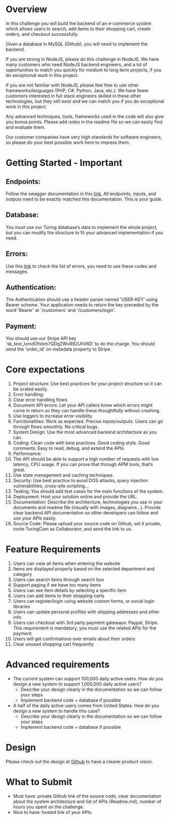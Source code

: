 # Overview

In this challenge you will build the backend of an e-commerce system which allows users to search, add items to their shopping cart, create orders, and checkout successfully.

Given a database in MySQL (Github), you will need to implement the backend.

If you are strong in NodeJS, please do this challenge in NodeJS. We have many customers who need NodeJS backend engineers, and a lot of opportunities to match you quickly for medium to long term projects, if you do exceptional work in this project.

If you are not familiar with NodeJS, please feel free to use other frameworks/languages (PHP, C#, Python, Java, etc.). We have fewer customers interested in full stack engineers skilled in these other technologies, but they still exist and we can match you if you do exceptional work in this project.

Any advanced techniques, tools, frameworks used in the code will also give you bonus points. Please add notes in the readme file so we can easily find and evaluate them.

Our customer companies have very high standards for software engineers, so please do your best possible work here to impress them.


# Getting Started - Important
## Endpoints:
Follow the swagger documentation in this [link](https://backendapi.turing.com/docs/), All endpoints, inputs, and outputs need to be exactly matched this documentation. This is your guide.
## Database:
You must use our Turing database’s data to implement the whole project, but you can modify the structure to fit your advanced implementation if you need.
## Errors:
Use this [link](https://docs.google.com/document/d/1Du-9PZ-9Usgq6tRiWB4_bxXr4F4-Z5ZYT--EdZ14qbc/edit?usp=sharing) to check the list of errors, you need to use these codes and messages.
## Authentication:
The Authentication should use a header param named 'USER-KEY' using Bearer scheme.
Your application needs to return the key preceded by the word 'Bearer' at '/customers' and '/customers/login'.
## Payment:
You should use our Stripe API key 'sk_test_lomdOfxbm7QDgZWvR82UhV6D' to do the charge.
You should send the 'order_id' on metadata property to Stripe.
# Core expectations
1. Project structure: Use best practices for your project structure so it can be scaled easily.
1. Error handling:
  1. Clear error handling flows
  1. Document API errors: Let your API callers know which errors might come in return so they can handle these thoughtfully without crashing.
  1. Use loggers to increase error visibility
1. Functionalities: Work as expected. Precise inputs/outputs. Users can go through flows smoothly. No critical bugs.
1. System Design: Use the most advanced backend architecture as you can.
1. Coding: Clean code with best practices. Good coding style. Good comments. Easy to read, debug, and extend the APIs.
1. Performance:
  1. The API should be able to support a high number of requests with low latency, CPU usage. If you can prove that through APM tools, that’s great.
  1. Use state management and caching techniques.
1. Security: Use best practice to avoid DOS attacks, query injection vulnerabilities, cross-site scripting...
1. Testing: You should add test cases for the main functions of the system.
1. Deployment: Host your solution online and provide the URL.
1. Documentation: Describe the architecture, technologies you use in your documents and readme file (visually with images, diagrams...). Provide clear backend API documentation so other developers can follow and use your APIs easily.
1. Source Code: Please upload your source code on Github, set it private, invite TuringCom as Collaborator, and send the link to us.

# Feature Requirements
1. Users can view all items when entering the website
1. Items are displayed properly based on the selected department and category
1. Users can search items through search box
1. Support paging if we have too many items
1. Users can see item details by selecting a specific item
1. Users can add items to their shopping carts
1. Users can register/login using website custom forms, or social login libraries
1. Users can update personal profiles with shipping addresses and other info
1. Users can checkout with 3rd party payment gateways: Paypal, Stripe. This requirement is mandatory, you must use the related APIs for the payment.
1. Users will get confirmations over emails about their orders
1. Clear unused shopping cart frequently

# Advanced requirements
* The current system can support 100,000 daily active users. How do you design a new system to support 1,000,000 daily active users?
  + Describe your design clearly in the documentation so we can follow your steps
  + Implement backend code + database if possible
* A half of the daily active users comes from United States. How do you design a new system to handle this case?
  + Describe your design clearly in the documentation so we can follow your steps
  + Implement backend code + database if possible

# Design
Please check out the design at [Github](https://github.com/zandoan/turing-backend/tree/master/designs) to have a clearer product vision.

# What to Submit
* Must have: private Github link of the source code, clear documentation about the system architecture and list of APIs (Readme.md), number of hours you spent on the challenge.
* Nice to have: hosted link of your APIs.

